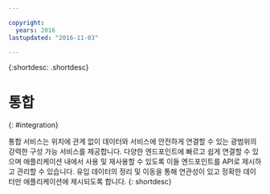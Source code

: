 ```yaml
---

copyright:
  years: 2016
lastupdated: "2016-11-03"

---
```


{:shortdesc: .shortdesc}

# 통합
{: #integration}

통합 서비스는 위치에 관계 없이 데이터와 서비스에 안전하게 연결할 수 있는 광범위의 강력한 구성 가능 서비스를 제공합니다. 다양한 엔드포인트에 빠르고 쉽게 연결할 수 있으며 애플리케이션 내에서 사용 및 재사용할 수 있도록 이들 엔드포인트를 API로 제시하고 관리할 수 있습니다. 유입 데이터의 정리 및 이동을 통해 연관성이 있고 정확한 데이터만 애플리케이션에 제시되도록 합니다.
{: shortdesc}
